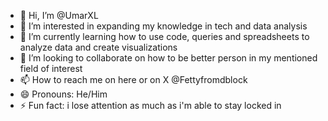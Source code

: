 - 👋 Hi, I’m @UmarXL
- 👀 I’m interested in expanding my knowledge in tech and data analysis
- 🌱 I’m currently learning how to use code, queries and spreadsheets to analyze data and create visualizations
- 💞️ I’m looking to collaborate on how to be better person in my mentioned field of interest
- 📫 How to reach me on here or on X @Fettyfromdblock
- 😄 Pronouns: He/Him
- ⚡ Fun fact: i lose attention as much as i'm able to stay locked in 


<!---
UmarXL/UmarXL is a ✨ special ✨ repository because its `README.md` (this file) appears on your GitHub profile.
You can click the Preview link to take a look at your changes.
--->
